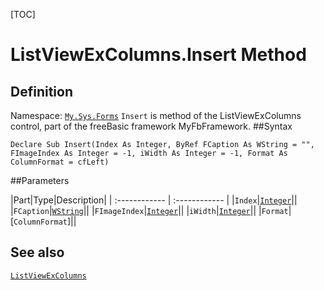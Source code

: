 [TOC]
# ListViewExColumns.Insert Method

## Definition
Namespace: [`My.Sys.Forms`](My.Sys.Forms.md)
`Insert` is method of the ListViewExColumns control, part of the freeBasic framework MyFbFramework.
##Syntax
```freeBasic
Declare Sub Insert(Index As Integer, ByRef FCaption As WString = "", FImageIndex As Integer = -1, iWidth As Integer = -1, Format As ColumnFormat = cfLeft)
```

##Parameters

|Part|Type|Description|
| :------------ | :------------ |
|`Index`|[`Integer`]("https://www.freebasic.net/wiki/KeyPgInteger")||
|`FCaption`|[`WString`]("https://www.freebasic.net/wiki/KeyPgWString")||
|`FImageIndex`|[`Integer`]("https://www.freebasic.net/wiki/KeyPgInteger")||
|`iWidth`|[`Integer`]("https://www.freebasic.net/wiki/KeyPgInteger")||
|`Format`|[`ColumnFormat`]||
## See also
[`ListViewExColumns`](ListViewExColumns.md)
